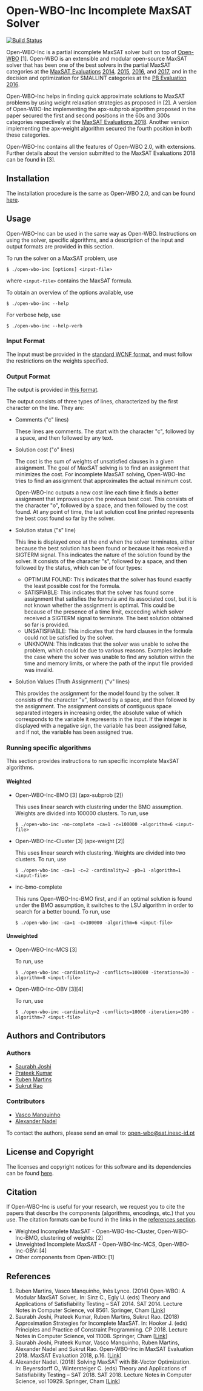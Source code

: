 # Open-WBO-Inc Incomplete MaxSAT Solver
[![Build Status](https://travis-ci.com/GoodDeeds/open-wbo-incomplete.svg?token=mYsgPy4zsL5qQDoHBaME&branch=master)](https://travis-ci.com/GoodDeeds/open-wbo-incomplete)

Open-WBO-Inc is a partial incomplete MaxSAT solver built on top of [Open-WBO](https://github.com/sat-group/open-wbo) [1]. Open-WBO is an extensible and modular open-source MaxSAT solver that has been one of the best solvers in the partial MaxSAT categories at the [MaxSAT Evaluations](https://maxsat-evaluations.github.io/) [2014](http://www.maxsat.udl.cat/14/), [2015](http://www.maxsat.udl.cat/15/index.html), [2016](http://www.maxsat.udl.cat/16/index.html), and [2017](https://maxsat-evaluations.github.io/2017/), and in the decision and optimization for SMALLINT categories at the [PB Evaluation 2016](http://www.cril.univ-artois.fr/PB16/).

Open-WBO-Inc helps in finding quick approximate solutions to MaxSAT problems by using weight relaxation strategies as proposed in [2]. A version of Open-WBO-Inc implementing the apx-subprob algorithm proposed in the paper secured the first and second positions in the 60s and 300s categories respectively at the [MaxSAT Evaluations 2018](https://maxsat-evaluations.github.io/2018/). Another version implementing the apx-weight algorithm secured the fourth position in both these categories.

Open-WBO-Inc contains all the features of Open-WBO 2.0, with extensions. Further details about the version submitted to the MaxSAT Evaluations 2018 can be found in [3].

## Installation
The installation procedure is the same as Open-WBO 2.0, and can be found [here](INSTALL.md).

## Usage
Open-WBO-Inc can be used in the same way as Open-WBO. Instructions on using the solver, specific algorithms, and a description of the input and output formats are provided in this section.

To run the solver on a MaxSAT problem, use
```
$ ./open-wbo-inc [options] <input-file>
```
where `<input-file>` contains the MaxSAT formula.

To obtain an overview of the options available, use
```
$ ./open-wbo-inc --help
```
For verbose help, use
```
$ ./open-wbo-inc --help-verb
```

### Input Format
The input must be provided in the [standard WCNF format](https://maxsat-evaluations.github.io/2018/rules.html#input), and must follow the restrictions on the weights specified.

### Output Format
The output is provided in [this format](https://maxsat-evaluations.github.io/2018/rules.html#output).

The output consists of three types of lines, characterized by the first character on the line. They are:
* Comments ("c" lines)

  These lines are comments. The start with the character "c", followed by a space, and then followed by any text.
* Solution cost ("o" lines)

  The cost is the sum of weights of unsatisfied clauses in a given assignment. The goal of MaxSAT solving is to find an assignment that minimizes the cost. For incomplete MaxSAT solving, Open-WBO-Inc tries to find an assignment that approximates the actual minimum cost.

  Open-WBO-Inc outputs a new cost line each time it finds a better assignment that improves upon the previous best cost. This consists of the character "o", followed by a space, and then followed by the cost found. At any point of time, the last solution cost line printed represents the best cost found so far by the solver.
* Solution status ("s" line)

  This line is displayed once at the end when the solver terminates, either because the best solution has been found or because it has received a SIGTERM signal. This indicates the nature of the solution found by the solver. It consists of the character "s", followed by a space, and then followed by the status, which can be of four types:
  * OPTIMUM FOUND:
    This indicates that the solver has found exactly the least possible cost for the formula.
  * SATISFIABLE:
    This indicates that the solver has found some assignment that satisfies the formula and its associated cost, but it is not known whether the assignment is optimal. This could be because of the presence of a time limit, exceeding which solver received a SIGTERM signal to terminate. The best solution obtained so far is provided.
  * UNSATISFIABLE:
    This indicates that the hard clauses in the formula could not be satisfied by the solver.
  * UNKNOWN:
    This indicates that the solver was unable to solve the problem, which could be due to various reasons. Examples include the case where the solver was unable to find any solution within the time and memory limits, or where the path of the input file provided was invalid.
* Solution Values (Truth Assignment) ("v" lines)

  This provides the assignment for the model found by the solver. It consists of the character "v", followed by a space, and then followed by the assignment. The assignment consists of contiguous space separated integers in increasing order, the absolute value of which corresponds to the variable it represents in the input. If the integer is displayed with a negative sign, the variable has been assigned false, and if not, the variable has been assigned true.

### Running specific algorithms
This section provides instructions to run specific incomplete MaxSAT algorithms.

#### Weighted

* Open-WBO-Inc-BMO [3] \(apx-subprob [2]\)

  This uses linear search with clustering under the BMO assumption. Weights are divided into 100000 clusters. To run, use
  ```
  $ ./open-wbo-inc -no-complete -ca=1 -c=100000 -algorithm=6 <input-file>
  ```
* Open-WBO-Inc-Cluster [3] \(apx-weight [2]\)

  This uses linear search with clustering. Weights are divided into two clusters. To run, use
  ```
  $ ./open-wbo-inc -ca=1 -c=2 -cardinality=2 -pb=1 -algorithm=1 <input-file>
  ```

* inc-bmo-complete
  
  This runs Open-WBO-Inc-BMO first, and if an optimal solution is found under the BMO assumption, it switches to the LSU algorithm in order to search for a better bound. To run, use
    ```
  $ ./open-wbo-inc -ca=1 -c=100000 -algorithm=6 <input-file>
  ```

#### Unweighted

* Open-WBO-Inc-MCS [3]

  To run, use
  ```
  $ ./open-wbo-inc -cardinality=2 -conflicts=100000 -iterations=30 -algorithm=8 <input-file>
  ```
* Open-WBO-Inc-OBV \[3\]\[4\]

  To run, use
  ```
  $ ./open-wbo-inc -cardinality=2 -conflicts=10000 -iterations=100 -algorithm=7 <input-file>
  ```

## Authors and Contributors
### Authors
* [Saurabh Joshi](https://sbjoshi.github.io/)
* [Prateek Kumar](https://prateekkumar.in/)
* [Ruben Martins](https://sat-group.github.io/ruben/)
* [Sukrut Rao](https://sukrutrao.github.io/)

### Contributors
* [Vasco Manquinho](http://sat.inesc-id.pt/~vmm/)
* [Alexander Nadel](http://www.cs.tau.ac.il/research/alexander.nadel/)

To contact the authors, please send an email to:  [open-wbo@sat.inesc-id.pt](mailto:open-wbo@sat.inesc-id.pt)

## License and Copyright
The licenses and copyright notices for this software and its dependencies can be found [here](LICENSE).

## Citation
If Open-WBO-Inc is useful for your research, we request you to cite the papers that describe the components (algorithms, encodings, etc.) that you use. The citation formats can be found in the links in the [references section](#references).

* Weighted Incomplete MaxSAT - Open-WBO-Inc-Cluster, Open-WBO-Inc-BMO, clustering of weights: [2]
* Unweighted Incomplete MaxSAT - Open-WBO-Inc-MCS, Open-WBO-Inc-OBV: [4]
* Other components from Open-WBO: [1]

## References
1. Ruben Martins, Vasco Manquinho, Inês Lynce. (2014) Open-WBO: A Modular MaxSAT Solver,. In: Sinz C., Egly U. (eds) Theory and Applications of Satisfiability Testing – SAT 2014. SAT 2014. Lecture Notes in Computer Science, vol 8561. Springer, Cham [[Link](https://link.springer.com/chapter/10.1007/978-3-319-09284-3_33)]
2. Saurabh Joshi, Prateek Kumar, Ruben Martins, Sukrut Rao. (2018) Approximation Strategies for Incomplete MaxSAT. In: Hooker J. (eds) Principles and Practice of Constraint Programming. CP 2018. Lecture Notes in Computer Science, vol 11008. Springer, Cham [[Link](https://link.springer.com/chapter/10.1007%2F978-3-319-98334-9_15)]
3. Saurabh Joshi, Prateek Kumar, Vasco Manquinho, Ruben Martins, Alexander Nadel and Sukrut Rao. Open-WBO-Inc in MaxSAT Evaluation 2018. MaxSAT Evaluation 2018, p.16. [[Link](https://helda.helsinki.fi/bitstream/handle/10138/237139/mse18_proceedings.pdf?sequence=1#page=17)]
4. Alexander Nadel. (2018) Solving MaxSAT with Bit-Vector Optimization. In: Beyersdorff O., Wintersteiger C. (eds) Theory and Applications of Satisfiability Testing – SAT 2018. SAT 2018. Lecture Notes in Computer Science, vol 10929. Springer, Cham [[Link](https://link.springer.com/chapter/10.1007/978-3-319-94144-8_4)]
